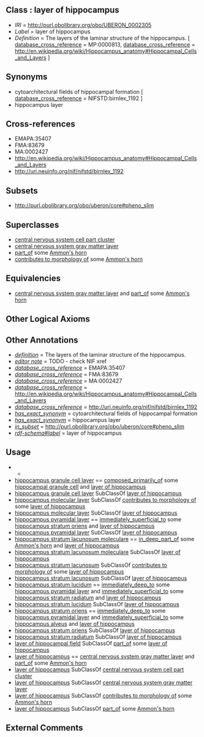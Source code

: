 
## Class : layer of hippocampus

 * *IRI* = http://purl.obolibrary.org/obo/UBERON_0002305
 * *Label* = layer of hippocampus
 * *Definition* = The layers of the laminar structure of the hippocampus. [ [database_cross_reference](../../ef/oboInOwl#hasDbXref.md) = MP:0000813, [database_cross_reference](../../ef/oboInOwl#hasDbXref.md) = http://en.wikipedia.org/wiki/Hippocampus_anatomy#Hippocampal_Cells_and_Layers ]

## Synonyms

 * cytoarchitectural fields of hippocampal formation [ [database_cross_reference](../../ef/oboInOwl#hasDbXref.md) = NIFSTD:birnlex_1192 ]
 * hippocampus layer

## Cross-references

 * EMAPA:35407
 * FMA:83679
 * MA:0002427
 * http://en.wikipedia.org/wiki/Hippocampus_anatomy#Hippocampal_Cells_and_Layers
 * http://uri.neuinfo.org/nif/nifstd/birnlex_1192

## Subsets

 * http://purl.obolibrary.org/obo/uberon/core#pheno_slim

## Superclasses

 * [central nervous system cell part cluster](../../UBERON/15/UBERON_0011215.md)
 * [central nervous system gray matter layer](../../UBERON/48/UBERON_0016548.md)
 * [part_of](../../BFO/50/BFO_0000050.md) some [Ammon's horn](../../UBERON/54/UBERON_0001954.md)
 * [contributes to morphology of](../../RO/33/RO_0002433.md) some [Ammon's horn](../../UBERON/54/UBERON_0001954.md)

## Equivalencies

 * [central nervous system gray matter layer](../../UBERON/48/UBERON_0016548.md) and [part_of](../../BFO/50/BFO_0000050.md) some [Ammon's horn](../../UBERON/54/UBERON_0001954.md)

## Other Logical Axioms


## Other Annotations

 * *[definition](../../IAO/15/IAO_0000115.md)* = The layers of the laminar structure of the hippocampus.
 * *[editor note](../../IAO/16/IAO_0000116.md)* = TODO - check NIF xref
 * *[database_cross_reference](../../ef/oboInOwl#hasDbXref.md)* = EMAPA:35407
 * *[database_cross_reference](../../ef/oboInOwl#hasDbXref.md)* = FMA:83679
 * *[database_cross_reference](../../ef/oboInOwl#hasDbXref.md)* = MA:0002427
 * *[database_cross_reference](../../ef/oboInOwl#hasDbXref.md)* = http://en.wikipedia.org/wiki/Hippocampus_anatomy#Hippocampal_Cells_and_Layers
 * *[database_cross_reference](../../ef/oboInOwl#hasDbXref.md)* = http://uri.neuinfo.org/nif/nifstd/birnlex_1192
 * *[has_exact_synonym](../../ym/oboInOwl#hasExactSynonym.md)* = cytoarchitectural fields of hippocampal formation
 * *[has_exact_synonym](../../ym/oboInOwl#hasExactSynonym.md)* = hippocampus layer
 * *[in_subset](../../et/oboInOwl#inSubset.md)* = http://purl.obolibrary.org/obo/uberon/core#pheno_slim
 * *[rdf-schema#label](../../el/rdf-schema#label.md)* = layer of hippocampus

## Usage

 * -
 * [hippocampus granule cell layer](../../UBERON/67/UBERON_0005367.md) == [composed_primarily_of](../../RO/73/RO_0002473.md) some [hippocampal granule cell](../../CL/33/CL_0001033.md) and [layer of hippocampus](../../UBERON/05/UBERON_0002305.md)
 * [hippocampus granule cell layer](../../UBERON/67/UBERON_0005367.md) SubClassOf [layer of hippocampus](../../UBERON/05/UBERON_0002305.md)
 * [hippocampus molecular layer](../../UBERON/68/UBERON_0005368.md) SubClassOf [contributes to morphology of](../../RO/33/RO_0002433.md) some [layer of hippocampus](../../UBERON/05/UBERON_0002305.md)
 * [hippocampus molecular layer](../../UBERON/68/UBERON_0005368.md) SubClassOf [layer of hippocampus](../../UBERON/05/UBERON_0002305.md)
 * [hippocampus pyramidal layer](../../UBERON/13/UBERON_0002313.md) == [immediately_superficial_to](../../BSPO/14/BSPO_0015014.md) some [hippocampus stratum oriens](../../UBERON/71/UBERON_0005371.md) and [layer of hippocampus](../../UBERON/05/UBERON_0002305.md)
 * [hippocampus pyramidal layer](../../UBERON/13/UBERON_0002313.md) SubClassOf [layer of hippocampus](../../UBERON/05/UBERON_0002305.md)
 * [hippocampus stratum lacunosum moleculare](../../UBERON/40/UBERON_0007640.md) == [in_deep_part_of](../../BSPO/01/BSPO_0001101.md) some [Ammon's horn](../../UBERON/54/UBERON_0001954.md) and [layer of hippocampus](../../UBERON/05/UBERON_0002305.md)
 * [hippocampus stratum lacunosum moleculare](../../UBERON/40/UBERON_0007640.md) SubClassOf [layer of hippocampus](../../UBERON/05/UBERON_0002305.md)
 * [hippocampus stratum lacunosum](../../UBERON/70/UBERON_0005370.md) SubClassOf [contributes to morphology of](../../RO/33/RO_0002433.md) some [layer of hippocampus](../../UBERON/05/UBERON_0002305.md)
 * [hippocampus stratum lacunosum](../../UBERON/70/UBERON_0005370.md) SubClassOf [layer of hippocampus](../../UBERON/05/UBERON_0002305.md)
 * [hippocampus stratum lucidum](../../UBERON/37/UBERON_0007637.md) == [immediately_deep_to](../../BSPO/07/BSPO_0001107.md) some [hippocampus pyramidal layer](../../UBERON/13/UBERON_0002313.md) and [immediately_superficial_to](../../BSPO/14/BSPO_0015014.md) some [hippocampus stratum radiatum](../../UBERON/72/UBERON_0005372.md) and [layer of hippocampus](../../UBERON/05/UBERON_0002305.md)
 * [hippocampus stratum lucidum](../../UBERON/37/UBERON_0007637.md) SubClassOf [layer of hippocampus](../../UBERON/05/UBERON_0002305.md)
 * [hippocampus stratum oriens](../../UBERON/71/UBERON_0005371.md) == [immediately_deep_to](../../BSPO/07/BSPO_0001107.md) some [hippocampus pyramidal layer](../../UBERON/13/UBERON_0002313.md) and [immediately_superficial_to](../../BSPO/14/BSPO_0015014.md) some [hippocampus alveus](../../UBERON/39/UBERON_0007639.md) and [layer of hippocampus](../../UBERON/05/UBERON_0002305.md)
 * [hippocampus stratum oriens](../../UBERON/71/UBERON_0005371.md) SubClassOf [layer of hippocampus](../../UBERON/05/UBERON_0002305.md)
 * [hippocampus stratum radiatum](../../UBERON/72/UBERON_0005372.md) SubClassOf [layer of hippocampus](../../UBERON/05/UBERON_0002305.md)
 * [layer of hippocampal field](../../UBERON/67/UBERON_0014567.md) SubClassOf [part_of](../../BFO/50/BFO_0000050.md) some [layer of hippocampus](../../UBERON/05/UBERON_0002305.md)
 * [layer of hippocampus](../../UBERON/05/UBERON_0002305.md) == [central nervous system gray matter layer](../../UBERON/48/UBERON_0016548.md) and [part_of](../../BFO/50/BFO_0000050.md) some [Ammon's horn](../../UBERON/54/UBERON_0001954.md)
 * [layer of hippocampus](../../UBERON/05/UBERON_0002305.md) SubClassOf [central nervous system cell part cluster](../../UBERON/15/UBERON_0011215.md)
 * [layer of hippocampus](../../UBERON/05/UBERON_0002305.md) SubClassOf [central nervous system gray matter layer](../../UBERON/48/UBERON_0016548.md)
 * [layer of hippocampus](../../UBERON/05/UBERON_0002305.md) SubClassOf [contributes to morphology of](../../RO/33/RO_0002433.md) some [Ammon's horn](../../UBERON/54/UBERON_0001954.md)
 * [layer of hippocampus](../../UBERON/05/UBERON_0002305.md) SubClassOf [part_of](../../BFO/50/BFO_0000050.md) some [Ammon's horn](../../UBERON/54/UBERON_0001954.md)

## External Comments

